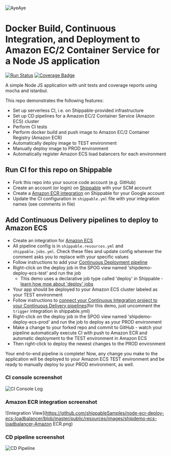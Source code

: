 ![AyeAye](https://github.com/shippableSamples/node-build-push-docker-hub/blob/master/public/resources/images/captain.png)

# Docker Build, Continuous Integration, and Deployment to Amazon EC/2 Container Service for a Node JS application
[![Run Status](https://api.shippable.com/projects/5885ecca11c45a1000af5760/badge?branch=master)](https://app.shippable.com/projects/5885ecca11c45a1000af5760)
[![Coverage Badge](https://api.shippable.com/projects/5885ecca11c45a1000af5760/coverageBadge?branch=master)](https://app.shippable.com/projects/5885ecca11c45a1000af5760)


A simple Node JS application with unit tests and coverage reports using mocha
and istanbul.   

This repo demonstrates the following features:
* Set up serverless CI, i.e. on Shippable-provided infrastructure
* Set up CD pipelines for a Amazon EC/2 Container Service (Amazon ECS) cluster
* Perform CI tests
* Perform docker build and push image to Amazon EC/2 Container Registry (Amazon ECR)
* Automatically deploy image to TEST environment 
* Manually deploy image to PROD environment 
* Automatically register Amazon ECS load balancers for each environment  

## Run CI for this repo on Shippable
* Fork this repo into your source code account (e.g. GitHub)
* Create an account (or login) on [Shippable](www.shippable.com) with your SCM account
* Create a [Amazon ECR integration](http://docs.shippable.com/integrations/imageRegistries/ecr/) on Shippable for your Google account
* Update the CI configuration in `shippable.yml` file with your integration names (see comments in file)

## Add Continuous Delivery pipelines to deploy to Amazon ECS
* Create an integration for [Amazon ECS](http://docs.shippable.com/integrations/containerServices/ecs/)
* All pipeline config is in `shippable.resources.yml` and `shippable.jobs.yml`. Check these files and update config wherever the comment asks you to replace with your specific values
* Follow instructions to add your [Continuous Deployment pipeline](http://docs.shippable.com/tutorials/pipelines/howToAddSyncRepos/)
* Right-click on the deploy job in the SPOG view named 'shipdemo-deploy-ecs-test' and run the job
  * This demo uses a declarative job type called 'deploy' in Shippable - [learn how moe about 'deploy' jobs](http://docs.shippable.com/pipelines/jobs/deploy/) 
* Your app should be deployed to your Amazon ECS cluster labeled as your TEST environment
* Follow instructions to [connect your Continuous Integration project to your Continuous Delivery pipelines](http://docs.shippable.com/tutorials/pipelines/connectingCiPipelines/)(for this demo, just uncomment the `trigger` integration in shippable.yml)
* Right-click on the deploy job in the SPOG view named 'shipdemo-deploy-ecs-prod' and run the job to deploy as your PROD environment
* Make a change to your forked repo and commit to GitHub - watch your pipeline automatically execute CI with push to Amazon ECR and automatic deployment to the TEST environment in Amazon ECS
* Then right-click to deploy the newest changes to the PROD environment

Your end-to-end pipeline is complete! Now, any change you make to the application will be deployed to your Amazon ECS TEST environment and be ready to manually deploy to your PROD environment, as well.

### CI console screenshot
![CI Console Log](https://github.com/shippableSamples/node-ecr-deploy-ecs-loadbalancer/blob/master/public/resources/images/shipdemo-ecs-loadbalancer-CI.png)

### Amazon ECR integration screenshot
![Integration View](https://github.com/shippableSamples/node-ecr-deploy-ecs-loadbalancer/blob/master/public/resources/images/shipdemo-ecs-loadbalancer-Amazon ECR.png)

### CD pipeline  screenshot
![CD Pipeline](https://github.com/shippableSamples/node-ecr-deploy-ecs-loadbalancer/blob/master/public/resources/images/shipdemo-ecs-loadbalancer-CD.png)
